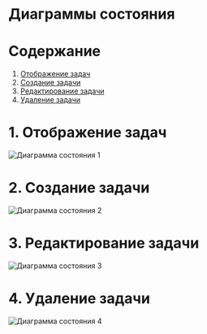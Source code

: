 # Диаграммы состояния

# Содержание
1. [Отображение задач](#1)  
2. [Создание задачи](#2)
3. [Редактирование задачи](#3)
4. [Удаление задачи](#4)

<a name="1"/>

# 1. Отображение задач
![Диаграмма состояния 1](https://github.com/sasha451/Task-Planner/blob/master/Images/Task's%20Displaying(machine%20state).png)

<a name="2"/>

# 2. Создание задачи
![Диаграмма состояния 2](https://github.com/sasha451/Task-Planner/blob/master/Images/Task's%20Creating(machine%20state).png)

<a name="3"/>

# 3. Редактирование задачи
![Диаграмма состояния 3](https://github.com/sasha451/Task-Planner/blob/master/Images/Task's%20Editing(machine%20state).png)

<a name="4"/>

# 4. Удаление задачи
![Диаграмма состояния 4](https://github.com/sasha451/Task-Planner/blob/master/Images/Task's%20Deleting(machine%20state).png)

